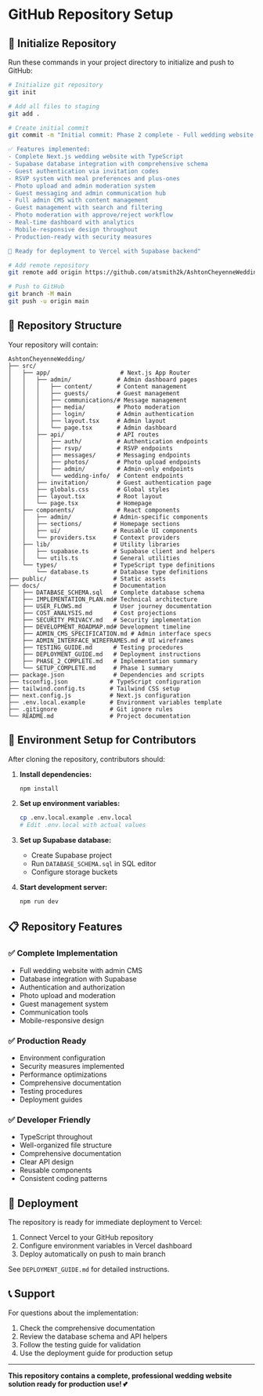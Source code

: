 # GitHub Repository Setup

## 🚀 Initialize Repository

Run these commands in your project directory to initialize and push to GitHub:

```bash
# Initialize git repository
git init

# Add all files to staging
git add .

# Create initial commit
git commit -m "Initial commit: Phase 2 complete - Full wedding website with admin CMS

✅ Features implemented:
- Complete Next.js wedding website with TypeScript
- Supabase database integration with comprehensive schema
- Guest authentication via invitation codes
- RSVP system with meal preferences and plus-ones
- Photo upload and admin moderation system
- Guest messaging and admin communication hub
- Full admin CMS with content management
- Guest management with search and filtering
- Photo moderation with approve/reject workflow
- Real-time dashboard with analytics
- Mobile-responsive design throughout
- Production-ready with security measures

🎯 Ready for deployment to Vercel with Supabase backend"

# Add remote repository
git remote add origin https://github.com/atsmith2k/AshtonCheyenneWedding.git

# Push to GitHub
git branch -M main
git push -u origin main
```

## 📁 Repository Structure

Your repository will contain:

```
AshtonCheyenneWedding/
├── src/
│   ├── app/                    # Next.js App Router
│   │   ├── admin/             # Admin dashboard pages
│   │   │   ├── content/       # Content management
│   │   │   ├── guests/        # Guest management
│   │   │   ├── communications/# Message management
│   │   │   ├── media/         # Photo moderation
│   │   │   ├── login/         # Admin authentication
│   │   │   ├── layout.tsx     # Admin layout
│   │   │   └── page.tsx       # Admin dashboard
│   │   ├── api/               # API routes
│   │   │   ├── auth/          # Authentication endpoints
│   │   │   ├── rsvp/          # RSVP endpoints
│   │   │   ├── messages/      # Messaging endpoints
│   │   │   ├── photos/        # Photo upload endpoints
│   │   │   ├── admin/         # Admin-only endpoints
│   │   │   └── wedding-info/  # Content endpoints
│   │   ├── invitation/        # Guest authentication page
│   │   ├── globals.css        # Global styles
│   │   ├── layout.tsx         # Root layout
│   │   └── page.tsx           # Homepage
│   ├── components/            # React components
│   │   ├── admin/            # Admin-specific components
│   │   ├── sections/         # Homepage sections
│   │   ├── ui/               # Reusable UI components
│   │   └── providers.tsx     # Context providers
│   ├── lib/                  # Utility libraries
│   │   ├── supabase.ts       # Supabase client and helpers
│   │   └── utils.ts          # General utilities
│   └── types/                # TypeScript type definitions
│       └── database.ts       # Database type definitions
├── public/                   # Static assets
├── docs/                     # Documentation
│   ├── DATABASE_SCHEMA.sql   # Complete database schema
│   ├── IMPLEMENTATION_PLAN.md# Technical architecture
│   ├── USER_FLOWS.md         # User journey documentation
│   ├── COST_ANALYSIS.md      # Cost projections
│   ├── SECURITY_PRIVACY.md   # Security implementation
│   ├── DEVELOPMENT_ROADMAP.md# Development timeline
│   ├── ADMIN_CMS_SPECIFICATION.md # Admin interface specs
│   ├── ADMIN_INTERFACE_WIREFRAMES.md # UI wireframes
│   ├── TESTING_GUIDE.md      # Testing procedures
│   ├── DEPLOYMENT_GUIDE.md   # Deployment instructions
│   ├── PHASE_2_COMPLETE.md   # Implementation summary
│   └── SETUP_COMPLETE.md     # Phase 1 summary
├── package.json              # Dependencies and scripts
├── tsconfig.json            # TypeScript configuration
├── tailwind.config.ts       # Tailwind CSS setup
├── next.config.js           # Next.js configuration
├── .env.local.example       # Environment variables template
├── .gitignore               # Git ignore rules
└── README.md                # Project documentation
```

## 🔧 Environment Setup for Contributors

After cloning the repository, contributors should:

1. **Install dependencies:**
   ```bash
   npm install
   ```

2. **Set up environment variables:**
   ```bash
   cp .env.local.example .env.local
   # Edit .env.local with actual values
   ```

3. **Set up Supabase database:**
   - Create Supabase project
   - Run `DATABASE_SCHEMA.sql` in SQL editor
   - Configure storage buckets

4. **Start development server:**
   ```bash
   npm run dev
   ```

## 📋 Repository Features

### ✅ **Complete Implementation**
- Full wedding website with admin CMS
- Database integration with Supabase
- Authentication and authorization
- Photo upload and moderation
- Guest management system
- Communication tools
- Mobile-responsive design

### ✅ **Production Ready**
- Environment configuration
- Security measures implemented
- Performance optimizations
- Comprehensive documentation
- Testing procedures
- Deployment guides

### ✅ **Developer Friendly**
- TypeScript throughout
- Well-organized file structure
- Comprehensive documentation
- Clear API design
- Reusable components
- Consistent coding patterns

## 🚀 Deployment

The repository is ready for immediate deployment to Vercel:

1. Connect Vercel to your GitHub repository
2. Configure environment variables in Vercel dashboard
3. Deploy automatically on push to main branch

See `DEPLOYMENT_GUIDE.md` for detailed instructions.

## 📞 Support

For questions about the implementation:
1. Check the comprehensive documentation
2. Review the database schema and API helpers
3. Follow the testing guide for validation
4. Use the deployment guide for production setup

---

**This repository contains a complete, professional wedding website solution ready for production use! 💕**

